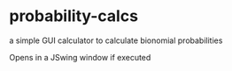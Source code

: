 # probability-calcs

 a simple GUI calculator to calculate bionomial probabilities
 
 Opens in a JSwing window if executed
